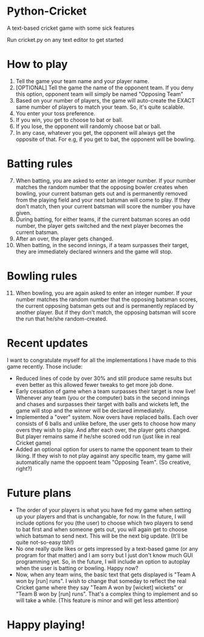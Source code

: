 # Python-Cricket
A text-based cricket game with some sick features 

Run cricket.py on any text editor to get started

# How to play
1) Tell the game your team name and your player name.
2) [OPTIONAL] Tell the game the name of the opponent team. If you deny this option, opponent team will simply be named "Opposing Team"
3) Based on your number of players, the game will auto-create the EXACT same number of players to match your team. So, it's quite scalable.
4) You enter your toss preference.
5) If you win, you get to choose to bat or ball.
6) If you lose, the opponent will randomly choose bat or ball.
7) In any case, whatever you get, the opponent will always get the opposite of that. For e.g, if you get to bat, the opponent will be bowling.

# Batting rules
7) When batting, you are asked to enter an integer number. If your number matches the random number that the opposing bowler creates when bowling, your current batsman gets out and is permanently removed from the playing field and your next batsman will come to play. If they don't match, then your current batsman will score the number you have given.
8) During batting, for either teams, if the current batsman scores an odd number, the player gets switched and the next player becomes the current batsman.
9) After an over, the player gets changed.
10) When batting, in the second innings, if a team surpasses their target, they are immediately declared winners and the game will stop.

# Bowling rules
11) When bowling, you are again asked to enter an integer number. If your number matches the random number that the opposing batsman scores, the current opposing batsman gets out and is permanently replaced by another player. But if they don't match, the opposing batsman will score the run that he/she random-created.

# Recent updates
I want to congratulate myself for all the implementations I have made to this game recently. Those include:
* Reduced lines of code by over 30% and still produce same results but even better as this allowed fewer tweaks to get more job done.
* Early cessation of game when a team surpasses their target is now live! Whenever any team (you or the computer) bats in the second innings and chases and surpasses their target with balls and wickets left, the game will stop and the winner will be declared immediately.
* Implemented a "over" system. Now overs have replaced balls. Each over consists of 6 balls and unlike before, the user gets to choose how many overs they wish to play. And after each over, the player gets changed. But player remains same if he/she scored odd run (just like in real Cricket game)
* Added an optional option for users to name the opponent team to their liking. If they wish to not play against any specific team, my game will automatically name the oppoent team "Opposing Team". (So creative, right?)


# Future plans
* The order of your players is what you have fed my game when setting up your players and that is unchangable, for now. In the future, I will include options for you (the user) to choose which two players to send to bat first and when someone gets out, you will again get to choose which batsman to send next. This will be the next big update. (It'll be quite not-so-easy tbh!)
* No one really quite likes or gets impressed by a text-based game (or any program for that matter) and I am sorry but I just don't know much GUI programming yet. So, in the future, I will include an option to autoplay when the user is batting or bowling. Happy now?
* Now, when any team wins, the basic text that gets displayed is "Team A won by [run] runs". I wish to change that someday to reflect the real Cricket game where they say "Team A won by [wicket] wickets" or "Team B won by [run] runs". That's a complex thing to implement and so will take a while. (This feature is minor and will get less attention)


# Happy playing!
